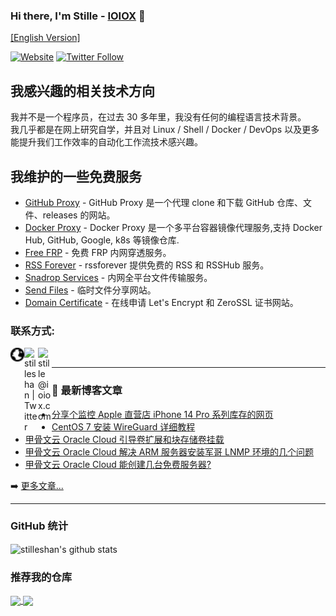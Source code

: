 ### Hi there, I'm Stille - [IOIOX][website] 👋 
[[English Version]](README.en.md)

[![Website](https://img.shields.io/website?label=www.ioiox.com&style=for-the-badge&url=https%3A%2F%2Fwww.ioiox.com)](https://www.ioiox.com)
[![Twitter Follow](https://img.shields.io/twitter/follow/stilleshan?color=1DA1F2&logo=twitter&style=for-the-badge)](https://twitter.com/intent/follow?original_referer=https%3A%2F%2Fgithub.com%2Fstilleshan&screen_name=stilleshan)

## 我感兴趣的相关技术方向
我并不是一个程序员，在过去 30 多年里，我没有任何的编程语言技术背景。  
我几乎都是在网上研究自学，并且对 Linux / Shell / Docker / DevOps 以及更多能提升我们工作效率的自动化工作流技术感兴趣。

## 我维护的一些免费服务 
- [GitHub Proxy](https://ghproxy.com) - GitHub Proxy 是一个代理 clone 和下载 GitHub 仓库、文件、releases 的网站。
- [Docker Proxy](https://dockerproxy.com) - Docker Proxy 是一个多平台容器镜像代理服务,支持 Docker Hub, GitHub, Google, k8s 等镜像仓库.
- [Free FRP](https://freefrp.net) - 免费 FRP 内网穿透服务。
- [RSS Forever](https://rssforever.com) - rssforever 提供免费的 RSS 和 RSSHub 服务。
- [Snadrop Services](https://drop.ioiox.com) - 内网全平台文件传输服务。
- [Send Files](https://send.ioiox.com) - 临时文件分享网站。
- [Domain Certificate](https://ssl.ioiox.com) - 在线申请 Let's Encrypt 和 ZeroSSL 证书网站。

### 联系方式:

[<img align="left" alt="www.ioiox.com" width="22px" src="https://raw.githubusercontent.com/iconic/open-iconic/master/svg/globe.svg" />][website]
[<img align="left" alt="stilleshan | Twitter" width="22px" src="https://cdn.jsdelivr.net/npm/simple-icons@v3/icons/twitter.svg" />][twitter]
[<img align="left" alt="stille@ioiox.com" width="22px" src="https://cdn.jsdelivr.net/npm/simple-icons@v3/icons/gmail.svg" />][Email]

<br />

---

### 📕 最新博客文章

<!-- BLOG-POST-LIST:START -->
- [分享个监控 Apple 直营店 iPhone 14 Pro 系列库存的网页](https://www.ioiox.com/archives/164.html)
- [CentOS 7 安装 WireGuard 详细教程](https://www.ioiox.com/archives/163.html)
- [甲骨文云 Oracle Cloud 引导卷扩展和块存储卷挂载](https://www.ioiox.com/archives/162.html)
- [甲骨文云 Oracle Cloud 解决 ARM 服务器安装军哥 LNMP 环境的几个问题](https://www.ioiox.com/archives/161.html)
- [甲骨文云 Oracle Cloud 能创建几台免费服务器?](https://www.ioiox.com/archives/160.html)
<!-- BLOG-POST-LIST:END -->

➡️ [更多文章...](https://www.ioiox.com)

---

### GitHub 统计

<img align="center" src="https://github-readme-stats.vercel.app/api?username=stilleshan&show_icons=true&include_all_commits=true&theme=default&count_private=true" alt="stilleshan's github stats" /></a>

### 推荐我的仓库
<a href="https://github.com/stilleshan/dockerfiles">
  <img align="center" src="https://github-readme-stats.vercel.app/api/pin/?username=stilleshan&repo=dockerfiles&theme=default" />
</a>
<a href="https://github.com/stilleshan/rssforever">
  <img align="center" src="https://github-readme-stats.vercel.app/api/pin/?username=stilleshan&repo=rssforever&theme=default" />
</a>


[website]: https://www.ioiox.com
[twitter]: https://twitter.com/stilleshan
[Email]: mailto:stille@ioiox.com
